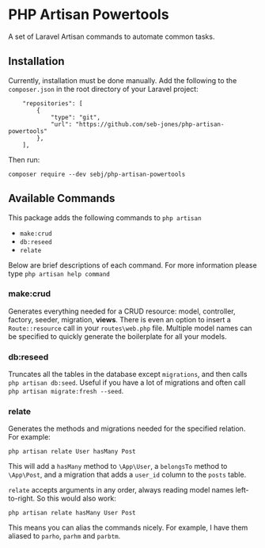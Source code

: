 # PHP Artisan Powertools
A set of Laravel Artisan commands to automate common tasks.

## Installation
Currently, installation must be done manually. Add the following to the `composer.json` in the root directory of your Laravel project:
```
    "repositories": [
        {
            "type": "git",
            "url": "https://github.com/seb-jones/php-artisan-powertools"
        },
    ],
```

Then run:
```
composer require --dev sebj/php-artisan-powertools
```

## Available Commands

This package adds the following commands to `php artisan`

* `make:crud`
* `db:reseed`
* `relate`

Below are brief descriptions of each command. For more information please
type `php artisan help command`

### make:crud
Generates everything needed for a CRUD resource: model, controller, factory, seeder, migration, **views**. There is even an option to insert a `Route::resource` call in your `routes\web.php` file. Multiple model names can be specified to quickly generate the boilerplate for all your models.

### db:reseed
Truncates all the tables in the database except `migrations`, and then calls `php artisan db:seed`. Useful if you have a lot of migrations and often call `php artisan migrate:fresh --seed`.

### relate
Generates the methods and migrations needed for the specified relation. For example:

```
php artisan relate User hasMany Post
```

This will add a `hasMany` method to `\App\User`, a `belongsTo` method to `\App\Post`, and a migration that adds a `user_id` column to the `posts` table.

`relate` accepts arguments in any order, always reading model names left-to-right. So this would also work:

```
php artisan relate hasMany User Post
```

This means you can alias the commands nicely. For example, I have them aliased to `parho`, `parhm` and  `parbtm`.
